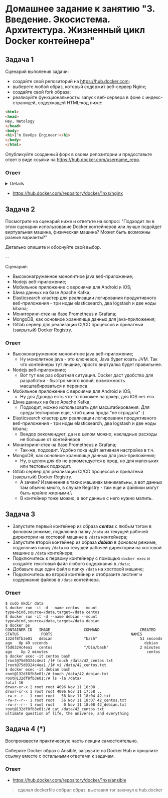 
# Домашнее задание к занятию "3. Введение. Экосистема. Архитектура. Жизненный цикл Docker контейнера"

## Задача 1

Сценарий выполения задачи:

- создайте свой репозиторий на https://hub.docker.com;
- выберете любой образ, который содержит веб-сервер Nginx;
- создайте свой fork образа;
- реализуйте функциональность:
запуск веб-сервера в фоне с индекс-страницей, содержащей HTML-код ниже:
```html
<html>
<head>
Hey, Netology
</head>
<body>
<h1>I’m DevOps Engineer!</h1>
</body>
</html>
```
Опубликуйте созданный форк в своем репозитории и предоставьте ответ в виде ссылки на https://hub.docker.com/username_repo.

### Ответ
<details>

```shell
vagrant@server1:~/nginx$
# Prepare Dockerfile 4 build
$ touch Dockerfile
$ nano Dockerfile 
$ cat Dockerfile 
FROM nginx:latest
COPY ./index.html /usr/share/nginx/html/index.html
# Prepare index.html 4 nginx
$ touch index.html
$ nano index.html 
$ cat index.html 
<html>
<head>
Hey, Netology
</head>
<body>
<h1>I’m DevOps Engineer!</h1>
</body>
</html>
# Docker build
$ docker build -t 1nxs/nginx .
Sending build context to Docker daemon  3.072kB
Step 1/2 : FROM nginx:latest
latest: Pulling from library/nginx
e9995326b091: Pull complete 
71689475aec2: Pull complete 
f88a23025338: Pull complete 
0df440342e26: Pull complete 
eef26ceb3309: Pull complete 
8e3ed6a9e43a: Pull complete 
Digest: sha256:943c25b4b66b332184d5ba6bb18234273551593016c0e0ae906bab111548239f
Status: Downloaded newer image for nginx:latest
 ---> 76c69feac34e
Step 2/2 : COPY ./index.html /usr/share/nginx/html/index.html
 ---> 083518b0b543
Successfully built 083518b0b543
Successfully tagged 1nxs/nginx:latest
# Run to test
$ docker run -it -d -p 8080:80 --name nginx 1nxs/nginx:latest
9bcfd0d2020b15eb7697620b082246e73363ba5feb67bd4364fd82cec455a762

$ docker ps
CONTAINER ID   IMAGE               COMMAND                  CREATED       STATUS       PORTS                                   NAMES
9bcfd0d2020b   1nxs/nginx:latest   "/docker-entrypoint.…"   2 hours ago   Up 2 hours   0.0.0.0:8080->80/tcp, :::8080->80/tcp   nginx
# It's alive :)
$ curl 0.0.0.0:8080
<html>
<head>
Hey, Netology
</head>
<body>
<h1>I’m DevOps Engineer!</h1>
</body>
</html>

# Prepare to deploy
# Add tag
$ docker tag 1nxs/nginx 1nxs/nginx:1.0
$ docker images -a
REPOSITORY   TAG       IMAGE ID       CREATED       SIZE
1nxs/nginx   1.0       083518b0b543   2 hours ago   142MB
1nxs/nginx   latest    083518b0b543   2 hours ago   142MB
nginx        latest    76c69feac34e   2 weeks ago   142MB

# Push to hub.docker.com
$  docker login -u 1nxs
$  docker push 1nxs/nginx:1.0
```
</details>

- https://hub.docker.com/repository/docker/1nxs/nginx

## Задача 2

Посмотрите на сценарий ниже и ответьте на вопрос:
"Подходит ли в этом сценарии использование Docker контейнеров или лучше подойдет виртуальная машина, физическая машина? Может быть возможны разные варианты?"

Детально опишите и обоснуйте свой выбор.

--

Сценарий:

- Высоконагруженное монолитное java веб-приложение;
- Nodejs веб-приложение;
- Мобильное приложение c версиями для Android и iOS;
- Шина данных на базе Apache Kafka;
- Elasticsearch кластер для реализации логирования продуктивного веб-приложения - три ноды elasticsearch, два logstash и две ноды kibana;
- Мониторинг-стек на базе Prometheus и Grafana;
- MongoDB, как основное хранилище данных для java-приложения;
- Gitlab сервер для реализации CI/CD процессов и приватный (закрытый) Docker Registry.

### Ответ
- Высоконагруженное монолитное java веб-приложение;
  - Ну монолитное java - это ключевое, Java будет юзать JVM. Так что контейнеры тут лишние, просто виртуалка будет правильнее.
- Nodejs веб-приложение;
  - Вот тут как раз обратная ситуация. Docker даст удобство для разработки - быстро много копий, возможность масштабироваться и переноса.
- Мобильное приложение c версиями для Android и iOS;
  - Ну для Дроида есть что-то похожее на докер, для IOS нет его.
- Шина данных на базе Apache Kafka;
  - Подходит, можно использовать для масштабирования. Для среды тестировки еще, чтоб шина прода "не страдала" :)
- Elasticsearch кластер для реализации логирования продуктивного веб-приложения - три ноды elasticsearch, два logstash и две ноды kibana;
  - Вендор рекомендует, да и в целом можно, накладные расходы не большие от контейнеров
- Мониторинг-стек на базе Prometheus и Grafana;
  - Так-же, подходит. Удобно пока идёт активная настройка в т.ч.
- MongoDB, как основное хранилище данных для java-приложения;
  - Ну, в целом для db не рекомендуется в прод, но для маленьких или тестовых подходит.
- Gitlab сервер для реализации CI/CD процессов и приватный (закрытый) Docker Registry.
  - А зачем? Изменения в таких машинах минимальны, а вот данных там обычно много, в случае Registry - там еще и файлики могут быть крайне жирными.\
  - В контейнер тоже можно, а вот данные с него нужно мапить.


## Задача 3

- Запустите первый контейнер из образа ***centos*** c любым тэгом в фоновом режиме, подключив папку ```/data``` из текущей рабочей директории на хостовой машине в ```/data``` контейнера;
- Запустите второй контейнер из образа ***debian*** в фоновом режиме, подключив папку ```/data``` из текущей рабочей директории на хостовой машине в ```/data``` контейнера;
- Подключитесь к первому контейнеру с помощью ```docker exec``` и создайте текстовый файл любого содержания в ```/data```;
- Добавьте еще один файл в папку ```/data``` на хостовой машине;
- Подключитесь во второй контейнер и отобразите листинг и содержание файлов в ```/data``` контейнера.

### Ответ
```shell
$ sudo mkdir data
$ docker run -it -d --name centos --mount type=bind,source=/data,target=/data centos
$ docker run -it -d --name debian --mount type=bind,source=/data,target=/data debian
$ docker ps
CONTAINER ID   IMAGE               COMMAND                  CREATED          STATUS          PORTS                                   NAMES
132df8fb3e01   debian              "bash"                   51 seconds ago   Up 49 seconds                                           debian
75d0324c4ea1   centos              "/bin/bash"              2 minutes ago    Up 2 minutes                                            centos
$ docker exec -it centos bash
[root@75d0324c4ea1 /]# touch /data/42_centos.txt
[root@75d0324c4ea1 /]# vi /data/42_centos.txt
$ docker exec -it debian bash     
root@132df8fb3e01:/# touch /data/42_debian.txt
root@132df8fb3e01:/# ls -la /data/
total 16
drwxr-xr-x 2 root root 4096 Nov 11 18:08 .
drwxr-xr-x 1 root root 4096 Nov 11 17:58 ..
-rw-r--r-- 1 root root   56 Nov 11 18:04 42.txt
-rw-r--r-- 1 root root   56 Nov 11 18:07 42_centos.txt
-rw-r--r-- 1 root root    0 Nov 11 18:08 42_debian.txt
root@132df8fb3e01:/# cat /data/42_centos.txt 
ultimate question of life, the universe, and everything
```

## Задача 4 (*)

Воспроизвести практическую часть лекции самостоятельно.

Соберите Docker образ с Ansible, загрузите на Docker Hub и пришлите ссылку вместе с остальными ответами к задачам.

### Ответ

- https://hub.docker.com/repository/docker/1nxs/ansible
> сделал dockerfile
> собрал образ, выставил тэг
> закинул в hub.docker
